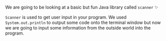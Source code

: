 We are going to be looking at a basic but fun Java library called `scanner` ✨

`Scanner` is used to get user input in your program. We used `System.out.println` to output some code onto the terminal window but now we are going to input some information from the outside world into the program.

